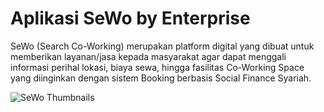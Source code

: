 # Aplikasi SeWo by Enterprise

SeWo (Search Co-Working) merupakan platform digital yang dibuat untuk memberikan layanan/jasa kepada masyarakat agar dapat menggali informasi perihal lokasi, biaya sewa, hingga fasilitas Co-Working Space yang diinginkan dengan sistem Booking berbasis Social Finance Syariah.

![SeWo Thumbnails](https://drive.google.com/file/d/1JV_ddMdfqo8RoZVTZm1z8utkdY0ereB_/view?usp=sharing)
